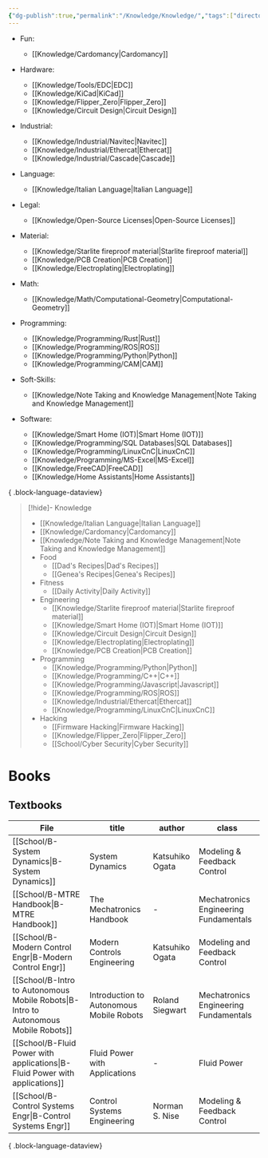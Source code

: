 ```yaml
---
{"dg-publish":true,"permalink":"/Knowledge/Knowledge/","tags":["directory"]}
---
```



 
- Fun: 
    - [[Knowledge/Cardomancy\|Cardomancy]]

- Hardware: 
    - [[Knowledge/Tools/EDC\|EDC]]
    - [[Knowledge/KiCad\|KiCad]]
    - [[Knowledge/Flipper_Zero\|Flipper_Zero]]
    - [[Knowledge/Circuit Design\|Circuit Design]]

- Industrial: 
    - [[Knowledge/Industrial/Navitec\|Navitec]]
    - [[Knowledge/Industrial/Ethercat\|Ethercat]]
    - [[Knowledge/Industrial/Cascade\|Cascade]]

- Language: 
    - [[Knowledge/Italian Language\|Italian Language]]

- Legal: 
    - [[Knowledge/Open-Source Licenses\|Open-Source Licenses]]

- Material: 
    - [[Knowledge/Starlite fireproof material\|Starlite fireproof material]]
    - [[Knowledge/PCB Creation\|PCB Creation]]
    - [[Knowledge/Electroplating\|Electroplating]]

- Math: 
    - [[Knowledge/Math/Computational-Geometry\|Computational-Geometry]]

- Programming: 
    - [[Knowledge/Programming/Rust\|Rust]]
    - [[Knowledge/Programming/ROS\|ROS]]
    - [[Knowledge/Programming/Python\|Python]]
    - [[Knowledge/Programming/CAM\|CAM]]

- Soft-Skills: 
    - [[Knowledge/Note Taking and Knowledge Management\|Note Taking and Knowledge Management]]

- Software: 
    - [[Knowledge/Smart Home (IOT)\|Smart Home (IOT)]]
    - [[Knowledge/Programming/SQL Databases\|SQL Databases]]
    - [[Knowledge/Programming/LinuxCnC\|LinuxCnC]]
    - [[Knowledge/Programming/MS-Excel\|MS-Excel]]
    - [[Knowledge/FreeCAD\|FreeCAD]]
    - [[Knowledge/Home Assistants\|Home Assistants]]


{ .block-language-dataview}

> [!hide]- Knowledge
> - [[Knowledge/Italian Language\|Italian Language]]
> - [[Knowledge/Cardomancy\|Cardomancy]]
> - [[Knowledge/Note Taking and Knowledge Management\|Note Taking and Knowledge Management]]
> - Food
> 	- [[Dad's Recipes\|Dad's Recipes]]
> 	- [[Genea's Recipes\|Genea's Recipes]]
> - Fitness
> 	- [[Daily Activity\|Daily Activity]]
> - Engineering
> 	- [[Knowledge/Starlite fireproof material\|Starlite fireproof material]]
> 	- [[Knowledge/Smart Home (IOT)\|Smart Home (IOT)]] 
> 	- [[Knowledge/Circuit Design\|Circuit Design]] 
> 	- [[Knowledge/Electroplating\|Electroplating]] 
> 	- [[Knowledge/PCB Creation\|PCB Creation]] 
> - Programming
> 	- [[Knowledge/Programming/Python\|Python]] 
> 	- [[Knowledge/Programming/C++\|C++]]
> 	- [[Knowledge/Programming/Javascript\|Javascript]]
> 	- [[Knowledge/Programming/ROS\|ROS]] 
> 	- [[Knowledge/Industrial/Ethercat\|Ethercat]]  
> 	- [[Knowledge/Programming/LinuxCnC\|LinuxCnC]] 
> - Hacking 
> 	- [[Firmware Hacking\|Firmware Hacking]]
> 	- [[Knowledge/Flipper_Zero\|Flipper_Zero]] 
> 	- [[School/Cyber Security\|Cyber Security]]

# Books 

## Textbooks
| File                                                                                   | title                                    | author          | class                                 |
| -------------------------------------------------------------------------------------- | ---------------------------------------- | --------------- | ------------------------------------- |
| [[School/B-System Dynamics\|B-System Dynamics]]                                     | System Dynamics                          | Katsuhiko Ogata | Modeling & Feedback Control           |
| [[School/B-MTRE Handbook\|B-MTRE Handbook]]                                         | The Mechatronics Handbook                | \-              | Mechatronics Engineering Fundamentals |
| [[School/B-Modern Control Engr\|B-Modern Control Engr]]                             | Modern Controls Engineering              | Katsuhiko Ogata | Modeling and Feedback Control         |
| [[School/B-Intro to Autonomous Mobile Robots\|B-Intro to Autonomous Mobile Robots]] | Introduction to Autonomous Mobile Robots | Roland Siegwart | Mechatronics Engineering Fundamentals |
| [[School/B-Fluid Power with applications\|B-Fluid Power with applications]]         | Fluid Power with Applications            | \-              | Fluid Power                           |
| [[School/B-Control Systems Engr\|B-Control Systems Engr]]                           | Control Systems Engineering              | Norman S. Nise  | Modeling & Feedback Control           |

{ .block-language-dataview}


